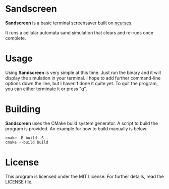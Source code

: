 # Sandscreen

**Sandscreen** is a basic terminal screensaver built on [ncurses](https://invisible-mirror.net/archives/ncurses/).

It runs a cellular automata sand simulation that clears and re-runs once complete.

# Usage

Using **Sandscreen** is very simple at this time. Just run the binary and it will display the simulation in your terminal. I hope to add further command-line options down the line, but I haven't done it quite yet. To quit the program, you can either terminate it or press "q".

# Building

**Sandscreen** uses the CMake build system generator. A script to build the program is provided. An example for how to build manually is below:

```
cmake -B build -S .
cmake --build build
```

# License

This program is licensed under the MIT License. For further details, read the LICENSE file.
